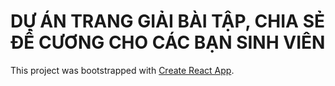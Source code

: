 # DỰ ÁN TRANG GIẢI BÀI TẬP, CHIA SẺ ĐỀ CƯƠNG CHO CÁC BẠN SINH VIÊN

This project was bootstrapped with [Create React App](https://github.com/facebook/create-react-app).

